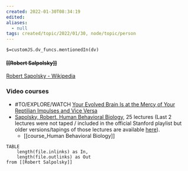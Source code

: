 ```yaml
---
created: 2022-01-30T08:34:19 
edited: 
aliases:
  - null
tags: created/topic/2022/01/30, node/topic/person
---
```

`$=customJS.dv_funcs.mentionedIn(dv)`

#### <s class="topic-title">[[Robert Salpolsky]]</s> 

[Robert Sapolsky - Wikipedia](https://en.wikipedia.org/wiki/Robert_Sapolsky)

### Video courses

- #TO/EXPLORE/WATCH [Your Evolved Brain Is at the Mercy of Your Reptilian Impulses and Vice Versa](https://bigthink.com/videos/robert-saplosky-your-evolved-brain-is-at-the-mercy-of-your-reptilian-impulses-and-vice-versa)
- [Sapolsky, Robert. Human Behavioral Biology](https://www.youtube.com/playlist?list=PL848F2368C90DDC3D), 25 lectures (Last 2 lectures were not taped / included in the official Stanford playlist but older versions/tapings of those lectures are available [here](https://www.youtube.com/watch?v=4WwAQqWUkpI&list=PLqeYp3nxIYpF7dW7qK8OvLsVomHrnYNjD&index=27)).
	- [[course_Human Behavioral Biology]]

```dataview
TABLE 
	length(file.inlinks) as In, 
	length(file.outlinks) as Out
from [[Robert Salpolsky]]
```
